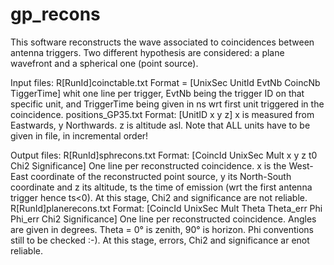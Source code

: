 # gp_recons
This software reconstructs the wave associated to coincidences between antenna triggers. Two different hypothesis are considered: a plane wavefront and a spherical one (point source).

Input files: 
R[RunId]coinctable.txt
Format = [UnixSec UnitId EvtNb CoincNb TiggerTime]
whit one line per trigger, EvtNb being the trigger ID on that specific unit, and TriggerTime being given in ns wrt first unit triggered in the coincidence.
positions_GP35.txt
Format: [UnitID x y z] 
x is measured from Eastwards, y Northwards. z is altitude asl. 
Note that ALL units have to be given in file, in incremental order!

Output files: 
R[RunId]sphrecons.txt
Format: [CoincId UnixSec Mult x y z t0 Chi2 Significance]
One line per reconstructed coincidence. x is the West-East coordinate of the reconstructed point source, y its North-South coordinate and z its altitude, ts the time of emission (wrt the first antenna trigger hence ts<0). At this stage, Chi2 and significance are not reliable.
R[RunId]planerecons.txt
Format: [CoincId UnixSec Mult Theta Theta_err Phi Phi_err Chi2 Significance]
One line per reconstructed coincidence. Angles are given in degrees. Theta = 0° is zenith, 90° is horizon. Phi conventions still to be checked :-).  At this stage, errors, Chi2 and significance ar enot reliable.
